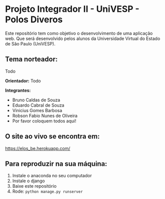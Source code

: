 # Projeto Integrador II - UniVESP - Polos Diveros

Este repositório tem como objetivo o desenvolvimento de uma aplicação web. Que será desenvolvido pelos alunos da Universidade Virtual do Estado de São Paulo (UniVESP).

## Tema norteador:

Todo

**Orientador:** Todo

**Integrantes:** 

- Bruno Caldas de Souza
- Eduardo Cabral de Souza
- Vinicius Gomes Barbosa
- Robson Fabio Nunes de Oliveira
- Por favor coloquem todos aqui!

## O site ao vivo se encontra em:

https://elos_be.herokuapp.com/

## Para reproduzir na sua máquina:
1. Instale o anaconda no seu computador
2. Instale o django
3. Baixe este repositório
4. Rode: ```python manage.py runserver```

